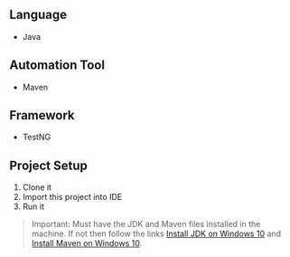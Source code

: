 ## Language
- Java

## Automation Tool
- Maven

## Framework
- TestNG

## Project Setup
1. Clone it
2. Import this project into IDE
3. Run it

>Important: Must have the JDK and Maven files installed in the machine. If not then follow the links [Install JDK on Windows 10](https://www.oracle.com/java/technologies/downloads/) and [Install Maven on Windows 10](https://maven.apache.org/download.cgi).
